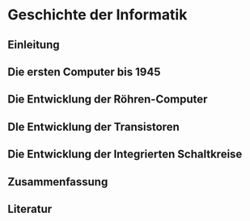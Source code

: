 # Geschichte der Informatik

## Einleitung

## Die ersten Computer bis 1945

## Die Entwicklung der Röhren-Computer

## DIe Entwicklung der Transistoren

## Die Entwicklung der Integrierten Schaltkreise

## Zusammenfassung

## Literatur
